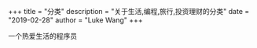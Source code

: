+++
title = "分类"
description = "关于生活,编程,旅行,投资理财的分类"
date = "2019-02-28"
author = "Luke Wang"
+++

一个热爱生活的程序员